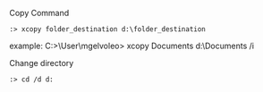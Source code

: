 Copy Command

```
:> xcopy folder_destination d:\folder_destination
```

example: C:>\User\mgelvoleo> xcopy Documents d:\Documents /i


Change directory
```
:> cd /d d:
```
